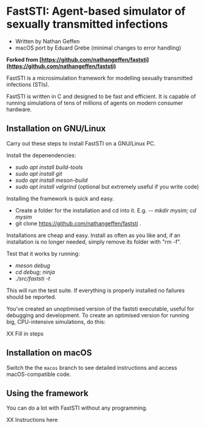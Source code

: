 # FastSTI: Agent-based simulator of sexually transmitted infections

* Written by Nathan Geffen
* macOS port by Eduard Grebe (minimal changes to error handling)

**Forked from [https://github.com/nathangeffen/faststi](https://github.com/nathangeffen/faststi)**

FastSTI is a microsimulation framework for modelling sexually transmitted
infections (STIs).

FastSTI is written in C and designed to be fast and efficient. It is capable of
running simulations of tens of millions of agents on modern consumer hardware.

## Installation on GNU/Linux

Carry out these steps to install FastSTI on a GNU/Linux PC.

Install the depenendencies:

- *sudo apt install build-tools*
- *sudo apt install git*
- *sudo apt install meson-build*
- *sudo apt install valgrind* (optional but extremely useful if you write code)


Installing the framework is quick and easy.

- Create a folder for the installation and cd into it. E.g.
-- *mkdir mysim; cd mysim*
- git clone https://github.com/nathangeffen/faststi .

Installations are cheap and easy. Install as often as you like and, if an
installation is no longer needed, simply remove its folder with "rm -f".

Test that it works by running:

- *meson debug*
- *cd debug; ninja*
- *./src/faststi -t*

This will run the test suite. If everything is properly installed no failures
should be reported.

You've created an unoptimised version of the faststi executable, useful for
debugging and development. To create an optimised version for running big,
CPU-intensive simulations, do this:

XX Fill in steps

## Installation on macOS

Switch the the `macos` branch to see detailed instructions and access macOS-compatible code.

## Using the framework

You can do a lot with FastSTI without any programming.

XX Instructions here
